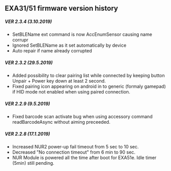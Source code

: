 ## EXA31/51 firmware version history
##### VER 2.3.4	(3.10.2019)
- SetBLEName ext command is now AccEnumSensor causing name corrupr
- Ignored SetBLEName as it set automatically by device
- Auto repair if name already corrupted

##### VER 2.3.2 (29.5.2019)
- Added possibility to clear pairing list while connected by keeping button Unpair + Power key down at least 2 second.
- Fixed pairing icon appearing on android in to generic (formaly gamepad) if HID mode not enabled when using paired connection.

##### VER 2.2.9 (9.5.2019)
- Fixed barcode scan activate bug when using accessory command readBarcodeAsync without aiming preceeded.

##### VER 2.2.8 (17.1.2019)
- Increased NUR2 power-up fail timeout from 5 sec to 10 sec.
- Decreased "No connection timeout" from 6 min to 90 sec.
- NUR Module is powered all the time after boot for EXA51e. Idle timer (5min) still pending.


